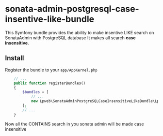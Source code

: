 # sonata-admin-postgresql-case-insentive-like-bundle
This Symfony bundle provides the ability to make insentive LIKE search on SonataAdmin with PostgreSQL database
It makes all search **case insensitive**.

## Install

Register the bundle to your `app/AppKernel.php`

```php
    // ...
    public function registerBundles()
    {
        $bundles = [
            // ...
            new Lpweb\SonataAdminPostgreSQLCaseInsensitiveLikeBundle\LpwebSonataAdminPostgreSQLCaseInsensitiveLikeBundle(),
        ];
        // ...
    }
```

Now all the CONTAINS search in you sonata admin will be made case insensitive